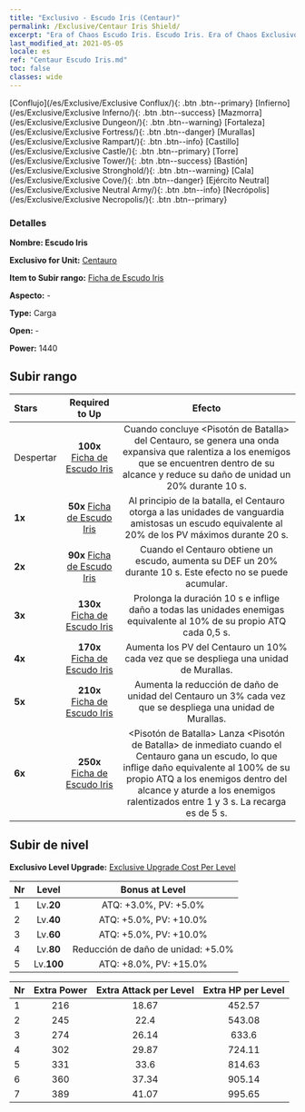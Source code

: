 ```yaml
---
title: "Exclusivo - Escudo Iris (Centaur)"
permalink: /Exclusive/Centaur Iris Shield/
excerpt: "Era of Chaos Escudo Iris. Escudo Iris. Era of Chaos Exclusivo Escudo Iris. Centauro Exclusivo."
last_modified_at: 2021-05-05
locale: es
ref: "Centaur Escudo Iris.md"
toc: false
classes: wide
---
```

 [Conflujo](/es/Exclusive/Exclusive Conflux/){: .btn .btn--primary} [Infierno](/es/Exclusive/Exclusive Inferno/){: .btn .btn--success} [Mazmorra](/es/Exclusive/Exclusive Dungeon/){: .btn .btn--warning} [Fortaleza](/es/Exclusive/Exclusive Fortress/){: .btn .btn--danger} [Murallas](/es/Exclusive/Exclusive Rampart/){: .btn .btn--info} [Castillo](/es/Exclusive/Exclusive Castle/){: .btn .btn--primary} [Torre](/es/Exclusive/Exclusive Tower/){: .btn .btn--success} [Bastión](/es/Exclusive/Exclusive Stronghold/){: .btn .btn--warning} [Cala](/es/Exclusive/Exclusive Cove/){: .btn .btn--danger} [Ejército Neutral](/es/Exclusive/Exclusive Neutral Army/){: .btn .btn--info} [Necrópolis](/es/Exclusive/Exclusive Necropolis/){: .btn .btn--primary} 

### Detalles
 **Nombre: Escudo Iris** 

 **Exclusivo for Unit:** [Centauro](/es/units/Centaur/) 

 **Item to Subir rango:** [Ficha de Escudo Iris](/ItemsES/con_913/)

 **Aspecto:** -

 **Type:** Carga

 **Open:** -

 **Power:** 1440

## Subir rango

  |     Stars    |  Required to Up | Efecto |
  |:-------------|:---------------:|:---------------:|
  |  Despertar  | **100x** [Ficha de Escudo Iris](/ItemsES/con_913/) | <Sacudida Salvaje> Cuando concluye <Pisotón de Batalla> del Centauro, se genera una onda expansiva que ralentiza a los enemigos que se encuentren dentro de su alcance y reduce su daño de unidad un 20% durante 10 s. |
  | **1x** <i class="fas fa-star"/> | **50x** [Ficha de Escudo Iris](/ItemsES/con_913/) | Al principio de la batalla, el Centauro otorga a las unidades de vanguardia amistosas un escudo equivalente al 20% de los PV máximos durante 20 s. |
  | **2x** <i class="fas fa-star"/> | **90x** [Ficha de Escudo Iris](/ItemsES/con_913/) | Cuando el Centauro obtiene un escudo, aumenta su DEF un 20% durante 10 s. Este efecto no se puede acumular. |
  | **3x** <i class="fas fa-star"/> | **130x** [Ficha de Escudo Iris](/ItemsES/con_913/) | <Sacudida Salvaje> Prolonga la duración 10 s e inflige daño a todas las unidades enemigas equivalente al 10% de su propio ATQ cada 0,5 s. |
  | **4x** <i class="fas fa-star"/> | **170x** [Ficha de Escudo Iris](/ItemsES/con_913/) | Aumenta los PV del Centauro un 10% cada vez que se despliega una unidad de Murallas. |
  | **5x** <i class="fas fa-star"/> | **210x** [Ficha de Escudo Iris](/ItemsES/con_913/) | Aumenta la reducción de daño de unidad del Centauro un 3% cada vez que se despliega una unidad de Murallas. |
  | **6x** <i class="fas fa-star"/> | **250x** [Ficha de Escudo Iris](/ItemsES/con_913/) | <Pisotón de Batalla> Lanza <Pisotón de Batalla> de inmediato cuando el Centauro gana un escudo, lo que inflige daño equivalente al 100% de su propio ATQ a los enemigos dentro del alcance y aturde a los enemigos ralentizados entre 1 y 3 s. La recarga es de 5 s. |


## Subir de nivel
 **Exclusivo Level Upgrade:** [Exclusive Upgrade Cost Per Level](/Exclusive/ExclusiveUpgradeCostPerLevel/)

  |  Nr  |   Level  | Bonus at Level |
  |:-----|:--------:|:--------------:|
  | 1 | Lv.**20** | ATQ: +3.0%, PV: +5.0% |
  | 2 | Lv.**40** | ATQ: +5.0%, PV: +10.0% |
  | 3 | Lv.**60** | ATQ: +5.0%, PV: +10.0% |
  | 4 | Lv.**80** | Reducción de daño de unidad: +5.0% |
  | 5 | Lv.**100** | ATQ: +8.0%, PV: +15.0% |


  |  Nr  |  Extra Power | Extra Attack per Level | Extra HP per Level |
  |:-----|:--------:|:--------:|:--------:|
  | 1 | 216 | 18.67 | 452.57 |
  | 2 | 245 | 22.4 | 543.08 |
  | 3 | 274 | 26.14 | 633.6 |
  | 4 | 302 | 29.87 | 724.11 |
  | 5 | 331 | 33.6 | 814.63 |
  | 6 | 360 | 37.34 | 905.14 |
  | 7 | 389 | 41.07 | 995.65 |



